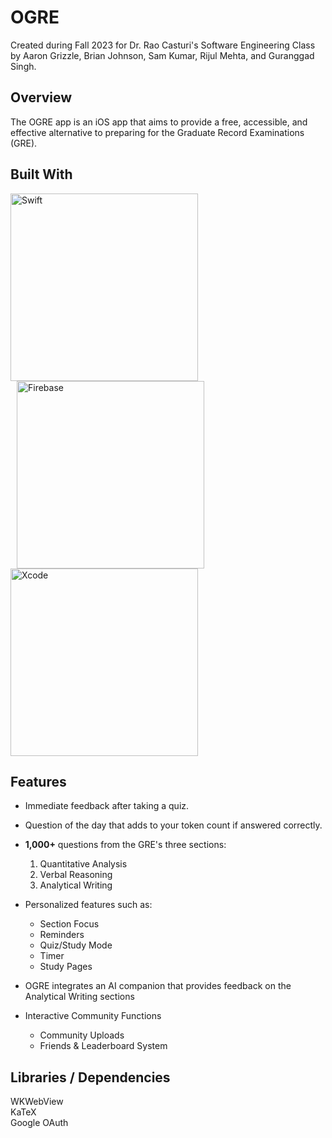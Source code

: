 # OGRE

Created during Fall 2023 for Dr. Rao Casturi's Software Engineering Class by Aaron Grizzle, Brian Johnson, Sam Kumar, Rijul Mehta, and Guranggad Singh. 

## Overview

The OGRE app is an iOS app that aims to provide a free, accessible, and effective alternative to preparing for the Graduate Record Examinations (GRE). 

## Built With

<img src="https://1000logos.net/wp-content/uploads/2020/09/Swift-Logo.png" alt = "Swift" width="300">
<img src="https://firebase.google.com/static/downloads/brand-guidelines/PNG/logo-standard.png" alt = "Firebase" style="margin-left:10px;width:300px;">
<img src="https://cdn.icon-icons.com/icons2/2699/PNG/512/apple_xcode_logo_icon_169562.png" alt = "Xcode" width="300">

## Features

- Immediate feedback after taking a quiz.

- Question of the day that adds to your token count if answered correctly.

- **1,000+** questions from the GRE's three sections:
  <ol>
    <li>Quantitative Analysis</li>
    <li>Verbal Reasoning</li>
    <li>Analytical Writing</li>

  </ol>

- Personalized features such as:
  - Section Focus
  - Reminders
  - Quiz/Study Mode
  - Timer
  - Study Pages

- OGRE integrates an AI companion that provides feedback on the Analytical Writing sections

- Interactive Community Functions
  - Community Uploads
  - Friends & Leaderboard System
 
## Libraries / Dependencies

WKWebView<br>
KaTeX<br>
Google OAuth
